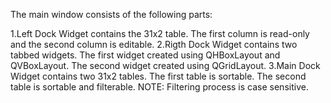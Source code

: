 The main window consists of the following parts:

1.Left Dock Widget contains the 31x2 table.
    The first column is read-only and the second column is editable.
2.Rigth Dock Widget contains two tabbed widgets.
    The first  widget created using QHBoxLayout and QVBoxLayout.
    The second widget created using QGridLayout.
3.Main Dock Widget contains two 31x2 tables.
    The first  table is sortable.
    The second table is sortable and filterable.
    NOTE: Filtering process is case sensitive.




